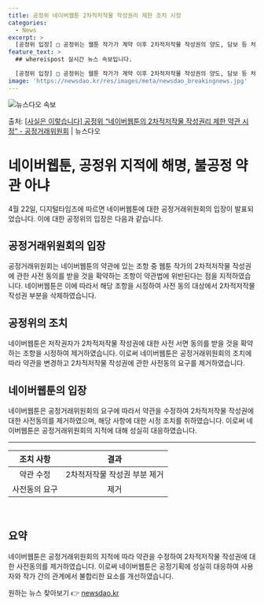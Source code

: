 ```yaml
---
title: 공정위 네이버웹툰 2차적저작물 작성권리 제한 조치 시정
categories:
  - News
excerpt: >
  [공정위 입장] □ 공정위는 웹툰 작가가 계약 이후 2차적저작물 작성권의 양도, 담보 등 처분행위를 하고자 …
feature_text: >
  ## whereispost 실시간 뉴스 속보입니다.

  [공정위 입장] □ 공정위는 웹툰 작가가 계약 이후 2차적저작물 작성권의 양도, 담보 등 처분행위를 하고자 …
image: 'https://newsdao.kr/res/images/meta/newsdao_breakingnews.jpg'
---
```


![뉴스다오 속보](https://newsdao.kr/res/images/meta/newsdao_breakingnews.jpg)

<p>출처: <a href="https://newsdao.kr/3655" rel="dofollow">[사실은 이렇습니다] 공정위 “네이버웹툰의 2차적저작물 작성권리 제한 약관 시정” - 공정거래위원회</a> | 뉴스다오</p>

<h1 data-ke-size="size26"><b>네이버웹툰, 공정위 지적에 해명, 불공정 약관 아냐</b></h1>
<p data-ke-size="size16">4월 22일, 디지털타임즈에 따르면 네이버웹툰에 대한 공정거래위원회의 입장이 발표되었습니다. 이에 대한 공정위의 입장은 다음과 같습니다.</p>

<h2 data-ke-size="size24"><b>공정거래위원회의 입장</b></h2>
<p data-ke-size="size16">공정거래위원회는 네이버웹툰의 약관에 있는 조항 중 웹툰 작가의 2차적저작물 작성권에 관한 사전 동의를 받을 것을 확약하는 조항이 약관법에 위반된다는 점을 지적하였습니다. 네이버웹툰은 이에 따라서 해당 조항을 시정하여 사전 동의 대상에서 2차적저작물 작성권 부분을 삭제하였습니다.</p>

<h2 data-ke-size="size24"><b>공정위의 조치</b></h2>
<p data-ke-size="size16">네이버웹툰은 저작권자가 2차적저작물 작성권에 대한 사전 서면 동의를 받을 것을 확약하는 조항을 시정하여 제거하였습니다. 이로써 네이버웹툰은 공정거래위원회의 조치에 따라 약관을 변경하고 2차적저작물 작성권에 관한 사전동의 요구를 제거하였습니다.</p>

<h2 data-ke-size="size24"><b>네이버웹툰의 입장</b></h2>
<p data-ke-size="size16">네이버웹툰은 공정거래위원회의 요구에 따라서 약관을 수정하여 2차적저작물 작성권에 대한 사전동의를 제거하였으며, 해당 사항에 대한 시정 조치를 취하였습니다. 이로써 네이버웹툰은 공정거래위원회의 지적에 대해 성실히 대응하였습니다.</p>

<hr>
<table>
  <thead>
    <tr>
      <th style="text-align: center;">조치 사항</th>
      <th style="text-align: center;">결과</th>
    </tr>
  </thead>
  <tbody>
    <tr>
      <td style="text-align: center;">약관 수정</td>
      <td style="text-align: center;">2차적저작물 작성권 부분 제거</td>
    </tr>
    <tr>
      <td style="text-align: center;">사전동의 요구</td>
      <td style="text-align: center;">제거</td>
    </tr>
  </tbody>
</table>
<p data-ke-size="size16">&nbsp;</p>
<h2 data-ke-size="size24"><b>요약</b></h2>
<p data-ke-size="size16">네이버웹툰은 공정거래위원회의 지적에 따라 약관을 수정하여 2차적저작물 작성권에 대한 사전동의를 제거하였습니다. 이로써 네이버웹툰은 공정기획에 성실히 대응하여 사용자와 작가 간의 관계에서 불합리한 요소를 개선하였습니다.</p>
 

원하는 뉴스 찾아보기 👉 <a href="https://newsdao.kr" rel="dofollow">newsdao.kr</a>


